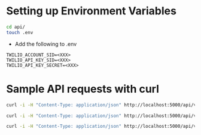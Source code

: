 # Setting up Environment Variables

```bash
cd api/
touch .env
```

- Add the following to .env

```
TWILIO_ACCOUNT_SID=<XXX>
TWILIO_API_KEY_SID=<XXX>
TWILIO_API_KEY_SECRET=<XXX>
```

# Sample API requests with curl

```bash
curl -i -H "Content-Type: application/json" http://localhost:5000/api/v1/contacts -H "user_id: 0" # Get Contacts

curl -i -H "Content-Type: application/json" http://localhost:5000/api/v1/contact -H "user_id: 0" -X POST -d '{"friend_user_name": "saif1"}' # POST Contact (add contact)

curl -i -H "Content-Type: application/json" http://localhost:5000/api/v1/contact -H "user_id: 0" -X DELETE -d '{"friend_user_name": "saif1"}' # DELETE Contact
```
